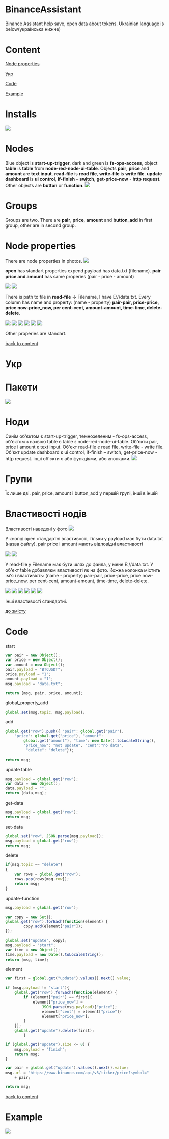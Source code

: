 # BinanceAssistant
Binance Assistant help save, open data about tokens. 
Ukrainian language is below(українська нижче)
# Content
[Node properties](#Node-properties)

[Укр](#Укр)

[Code](#Code)

[Example](#Example)

# Installs
![](https://github.com/DemaReaktor/BinanceAssistant/tree/NodeRed/NodeRed/images/installs.png)
# Nodes
Blue object is **start-up-trigger**, dark and green is **fs-ops-access**, object **table** is **table** from 
**node-red-node-ui-table**. Objects **pair**, **price** and **amount** are **text input**. **read-file** is **read file**, **write-file** is  **write file**. **update dashboard** is **ui control**, **if-finish** – **switch**, **get-price-now** - **http request**. 
Other objects are **button** or **function**.
![](https://github.com/DemaReaktor/BinanceAssistant/tree/NodeRed/NodeRed/images/nodes.png)
# Groups
Groups are two. There are **pair**, **price**, **amount** and **button_add** in first group, other are in second group.
# Node properties
There are node properties in photos.
![](https://github.com/DemaReaktor/BinanceAssistant/tree/NodeRed/NodeRed/images/start.png)

**open** has standart properties expend payload has data.txt (filename).
**pair price and amount** has same properies (pair - price - amount)

![](https://github.com/DemaReaktor/BinanceAssistant/tree/NodeRed/NodeRed/images/pair.png)
![](https://github.com/DemaReaktor/BinanceAssistant/tree/NodeRed/NodeRed/images/isFile.png)

There is path to file in **read-file** -> Filename, I have E://data.txt.
 Every column has name and property: (name - property) **pair-pair, price-price, price now-price_now, per cent-cent, amount-amount, time-time, delete-delete**.

![](https://github.com/DemaReaktor/BinanceAssistant/tree/NodeRed/NodeRed/images/table.png)
![](https://github.com/DemaReaktor/BinanceAssistant/tree/NodeRed/NodeRed/images/update.png)
![](https://github.com/DemaReaktor/BinanceAssistant/tree/NodeRed/NodeRed/images/element.png)
![](https://github.com/DemaReaktor/BinanceAssistant/tree/NodeRed/NodeRed/images/switch.png)
![](https://github.com/DemaReaktor/BinanceAssistant/tree/NodeRed/NodeRed/images/request.png)
![](https://github.com/DemaReaktor/BinanceAssistant/tree/NodeRed/NodeRed/images/write.png)

Other properies  are standart.

[back to content](#Content)
# Укр
# Пакети
![](https://github.com/DemaReaktor/BinanceAssistant/tree/NodeRed/NodeRed/images/installs.png)
# Ноди
Синім об'єктом є start-up-trigger, темнозеленим - fs-ops-access, об'єктом з назвою table є table з 
node-red-node-ui-table. Об'єкти pair, price i amount є text input. Об'єкт read-file є read file, write-file -  write file. Об'єкт update dashboard є ui control, if-finish – switch, get-price-now - http request. інші об'єкти є або функціями, або кнопками.
![](https://github.com/DemaReaktor/BinanceAssistant/tree/NodeRed/NodeRed/images/nodes.png)
# Групи
Їх лише дві. pair, price, amount i button_add у першій групі, інші в іншій
# Властивості нодів
Властивості наведені у фото
![](https://github.com/DemaReaktor/BinanceAssistant/tree/NodeRed/NodeRed/images/start.png)

У кнопці open стандартні властивості, тільки у payload має бути data.txt (назва файлу).
pair price i amount мають відповідні властивості

![](https://github.com/DemaReaktor/BinanceAssistant/tree/NodeRed/NodeRed/images/pair.png)
![](https://github.com/DemaReaktor/BinanceAssistant/tree/NodeRed/NodeRed/images/isFile.png)

У read-file у Filename має бути шлях до файла, у мене E://data.txt.
У об'єкт table добавляєм властивості як на фото. Кожна колонка містить ім'я і властивість: (name - property) pair-pair, price-price, price now-price_now, per cent-cent, amount-amount, time-time, delete-delete.

![](https://github.com/DemaReaktor/BinanceAssistant/tree/NodeRed/NodeRed/images/table.png)
![](https://github.com/DemaReaktor/BinanceAssistant/tree/NodeRed/NodeRed/images/update.png)
![](https://github.com/DemaReaktor/BinanceAssistant/tree/NodeRed/NodeRed/images/element.png)
![](https://github.com/DemaReaktor/BinanceAssistant/tree/NodeRed/NodeRed/images/switch.png)
![](https://github.com/DemaReaktor/BinanceAssistant/tree/NodeRed/NodeRed/images/request.png)
![](https://github.com/DemaReaktor/BinanceAssistant/tree/NodeRed/NodeRed/images/write.png)

Інші властивості стандартні.

[до змісту](#Content)
# Code

start
```js
var pair = new Object();
var price = new Object();
var amount = new Object();
pair.payload = "BTCUSDT";
price.payload = "1";
amount.payload = "1";
msg.payload = "data.txt";

return [msg, pair, price, amount];
```

global_property_add
```js
global.set(msg.topic, msg.payload);
```

add
```js
global.get("row").push({ "pair": global.get("pair"),
    "price": global.get("price"), "amount": 
        global.get("amount"), "time": new Date().toLocaleString(), 
        "price_now": "not update", "cent":"no data",
         "delete": "delete"});
    
return msg;
```

update table
```js
msg.payload = global.get("row");
var data = new Object();
data.payload = "";
return [data,msg];
```

get-data
```js
msg.payload = global.get("row");
return msg;
```

set-data
```js
global.set("row", JSON.parse(msg.payload));
msg.payload = global.get("row");
return msg;
```

delete
```js
if(msg.topic == "delete")
{
    var rows = global.get("row");
    rows.pop(rows[msg.row]);
    return msg;
}
```

update-function
```js
msg.payload = global.get("row");

var copy = new Set();
global.get("row").forEach(function(element) {
        copy.add(element["pair"]);
});

global.set("update", copy);
msg.payload = "start";
var time = new Object();
time.payload = new Date().toLocaleString();
return [msg, time];
```

element
```js
var first = global.get("update").values().next().value;

if (msg.payload != "start"){
    global.get("row").forEach(function(element) {
        if (element["pair"] == first){
            element["price_now"] =
                JSON.parse(msg.payload)["price"];
                element["cent"] = element["price"]/
                element["price_now"];
        }
    });
    global.get("update").delete(first);
        }

if (global.get("update").size <= 0) {
    msg.payload = "finish";
    return msg;
}

var pair = global.get("update").values().next().value;
msg.url = "https://www.binance.com/api/v3/ticker/price?symbol="
    + pair;

return msg;
```
[back to content](#Content)

# Example
![](https://github.com/DemaReaktor/BinanceAssistant/tree/NodeRed/NodeRed/images/example.png)